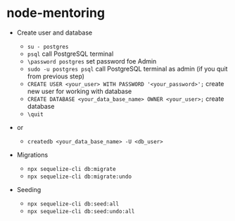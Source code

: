 # node-mentoring

- Create user and database
  - `su - postgres`
  - `psql` call PostgreSQL terminal
  - `\password postgres` set password foe Admin
  - `sudo -u postgres psql` call PostgreSQL terminal as admin (if you quit from previous step)
  - `CREATE USER <your_user> WITH PASSWORD '<your_password>';` create new user for working with database
  - `CREATE DATABASE <your_data_base_name> OWNER <your_user>;` create database
  - `\quit`
- or
  - `createdb <your_data_base_name> -U <db_user>`

- Migrations
  - `npx sequelize-cli db:migrate`
  - `npx sequelize-cli db:migrate:undo`
- Seeding
  - `npx sequelize-cli db:seed:all`
  - `npx sequelize-cli db:seed:undo:all`
